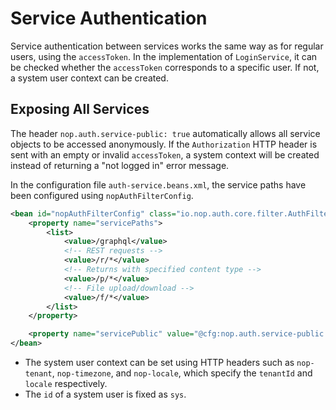 # Service Authentication

Service authentication between services works the same way as for regular users, using the `accessToken`. In the implementation of `LoginService`, it can be checked whether the `accessToken` corresponds to a specific user. If not, a system user context can be created.

## Exposing All Services

The header `nop.auth.service-public: true` automatically allows all service objects to be accessed anonymously. If the `Authorization` HTTP header is sent with an empty or invalid `accessToken`, a system context will be created instead of returning a "not logged in" error message.

In the configuration file `auth-service.beans.xml`, the service paths have been configured using `nopAuthFilterConfig`.

```xml
<bean id="nopAuthFilterConfig" class="io.nop.auth.core.filter.AuthFilterConfig">
    <property name="servicePaths">
        <list>
            <value>/graphql</value>
            <!-- REST requests -->
            <value>/r/*</value>
            <!-- Returns with specified content type -->
            <value>/p/*</value>
            <!-- File upload/download -->
            <value>/f/*</value>
        </list>
    </property>

    <property name="servicePublic" value="@cfg:nop.auth.service-public|false"/>
</bean>
```

* The system user context can be set using HTTP headers such as `nop-tenant`, `nop-timezone`, and `nop-locale`, which specify the `tenantId` and `locale` respectively.
* The `id` of a system user is fixed as `sys`.
